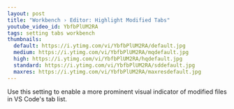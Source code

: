 ```yaml
---
layout: post
title: "Workbench › Editor: Highlight Modified Tabs"
youtube_video_id: YbfbPlUM2RA
tags: setting tabs workbench
thumbnails:
  default: https://i.ytimg.com/vi/YbfbPlUM2RA/default.jpg
  medium: https://i.ytimg.com/vi/YbfbPlUM2RA/mqdefault.jpg
  high: https://i.ytimg.com/vi/YbfbPlUM2RA/hqdefault.jpg
  standard: https://i.ytimg.com/vi/YbfbPlUM2RA/sddefault.jpg
  maxres: https://i.ytimg.com/vi/YbfbPlUM2RA/maxresdefault.jpg
---
```


Use this setting to enable a more prominent visual indicator of modified files in VS Code's tab list.
